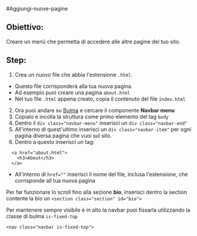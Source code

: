 #Aggiungi-nuove-pagine

## Obiettivo: 
Creare un menù che permetta di accedere alle altre pagine del tuo sito.


## Step:

1. Crea un nuovo file che abbia l'estensione `.html`.
  * Questo file corrisponderà alla tua nuova pagina.
  * Ad esempio puoi creare una pagina `about.html`
  * Nel tuo file `.html` appena creato, copia il contenuto del file `index.html`
   
2. Ora puoi andare su [Bulma](https://bulma.io) e cercare il componente **Navbar menu**
3. Copialo e incolla la struttura come primo elemento del tag `body`
4. Dentro il `div class="navbar-menu"` inserisci un `div class="navbar-end"`
5. All'interno di quest'ultimo inserisci un `div class="navbar-item"` per ogni pagina diversa pagina che vuoi sul sito.
6. Dentro a questo inserisci un tag: 
  ```
    <a href="about.html">
      <h3>About</h3>
    </a>
  ```
  * All'interno di `href=""` inserisci il nome del file, inclusa l'estensione, che corrisponde all tua nuova pagina





Per far funzionare lo scroll fino alla sezione **bio**, inserisci dentro la section contente la bio un `<section class="section" id="bio">`

Per mantenere sempre visibile e in alto la navbar puoi fissarla utilizzando la classe di bulma `is-fixed-top`

`<nav class="navbar is-fixed-top">`